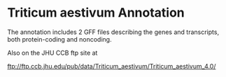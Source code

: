 #  Triticum aestivum Annotation

The annotation includes 2 GFF files describing the genes and transcripts, both protein-coding and noncoding.

Also on the JHU CCB ftp site at 

  ftp://ftp.ccb.jhu.edu/pub/data/Triticum_aestivum/Triticum_aestivum_4.0/


